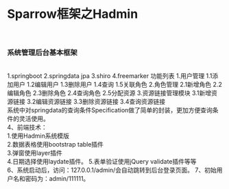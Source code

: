 <h1>Sparrow框架之Hadmin</h1><br>
<h3>系统管理后台基本框架</h3><br>
        1.springboot
        2.springdata jpa
        3.shiro
        4.freemarker
    功能列表
    1.用户管理
        1.1添加用户
        1.2编辑用户
        1.3删除用户
        1.4查询
        1.5关联角色
    2.角色管理
      2.1新增角色
      2.2编辑角色
      2.3删除角色
      2.4查询角色
      2.5分配资源
    3.资源链接管理模块
       3.1新增资源链接
       3.2编辑资源链接
       3.3删除资源链接
       3.4查询资源链接
   <br>
系统中对springdata的查询条件Specification做了简单的封装，更加方便查询条件的灵活使用。<br>
4、前端技术：<br>
    1.使用Hadmin系统模版<br>
    2.数据表格使用bootstrap table插件<br>
    3.弹窗使用layer插件<br>
    4.日期选择使用laydate插件。
    5.表单验证使用jQuery validate插件等等<br>
6、系统启动后，访问：127.0.0.1/admin/会自动跳转到后台登录页面。
7、初始用户名和密码为：admin/111111。
